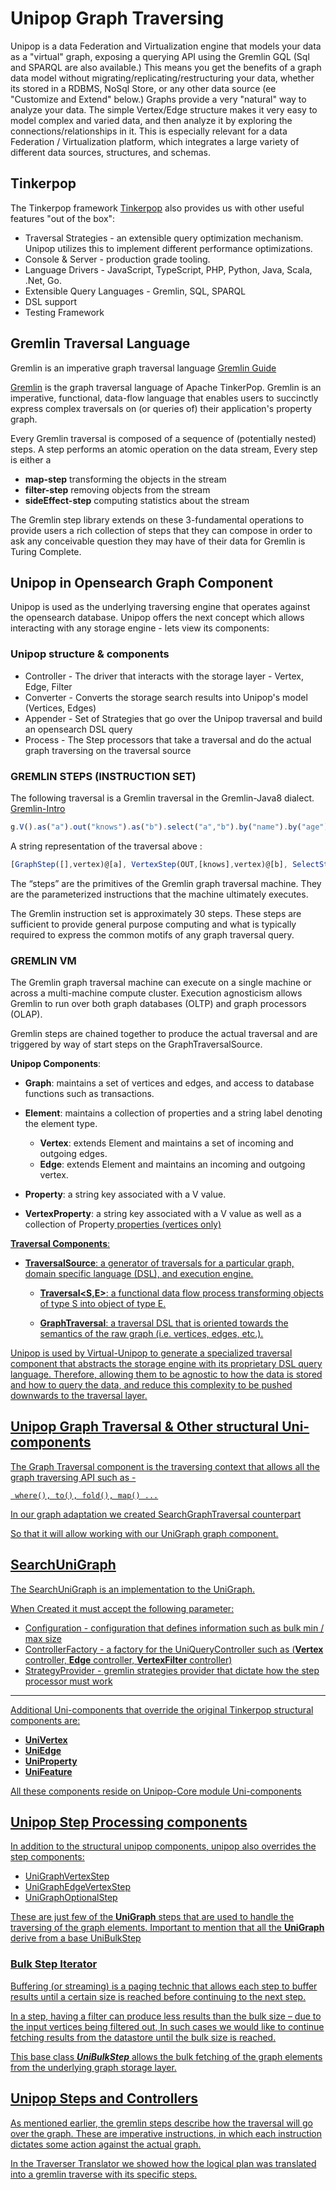 # Unipop Graph Traversing 

Unipop is a data Federation and Virtualization engine that models your data as a "virtual" graph, exposing a querying API using the Gremlin GQL (Sql and SPARQL are also available.)
This means you get the benefits of a graph data model without migrating/replicating/restructuring your data, whether its stored in a RDBMS, NoSql Store, or any other data source (ee "Customize and Extend" below.)
Graphs provide a very "natural" way to analyze your data. The simple Vertex/Edge structure makes it very easy to model complex and varied data, and then analyze it by exploring the connections/relationships in it.
This is especially relevant for a data Federation / Virtualization platform, which integrates a large variety of different data sources, structures, and schemas.

## Tinkerpop
The Tinkerpop framework [Tinkerpop](https://github.com/apache/tinkerpop) also provides us with other useful features "out of the box":

 - Traversal Strategies - an extensible query optimization mechanism. Unipop utilizes this to implement different performance optimizations.
 - Console & Server - production grade tooling.
 - Language Drivers - JavaScript, TypeScript, PHP, Python, Java, Scala, .Net, Go.
 - Extensible Query Languages - Gremlin, SQL, SPARQL
 - DSL support
 - Testing Framework

## Gremlin Traversal Language

Gremlin is an imperative graph traversal language [Gremlin Guide](https://kelvinlawrence.net/book/Gremlin-Graph-Guide.html)

[Gremlin](https://tinkerpop.apache.org/gremlin.html) is the graph traversal language of Apache TinkerPop.
Gremlin is an imperative, functional, data-flow language that enables users to succinctly express complex traversals on (or queries of) their application's property graph.

Every Gremlin traversal is composed of a sequence of (potentially nested) steps.
A step performs an atomic operation on the data stream, Every step is either a 
 - **map-step** transforming the objects in the stream
 - **filter-step** removing objects from the stream
 - **sideEffect-step** computing statistics about the stream

The Gremlin step library extends on these 3-fundamental operations to provide users a rich collection of steps that they can compose in order to ask any conceivable question they may have of their data for Gremlin is Turing Complete.


## Unipop in Opensearch Graph Component

Unipop is used as the underlying traversing engine that operates against the opensearch database. 
Unipop offers the next concept which allows interacting with any storage engine - lets view its components: 

### Unipop structure & components
 - Controller - The driver that interacts with the storage layer - Vertex, Edge, Filter 
 - Converter -  Converts the storage search results into Unipop's model (Vertices, Edges)
 - Appender -   Set of Strategies that go over the Unipop traversal and build an opensearch DSL query
 - Process   -  The Step processors that take a traversal and do the actual graph traversing on the traversal source


### GREMLIN STEPS (INSTRUCTION SET)
The following traversal is a Gremlin traversal in the Gremlin-Java8 dialect.
[Gremlin-Intro ](http://tinkerpop.apache.org/docs/current/reference/#intro)

```javascript
g.V().as("a").out("knows").as("b").select("a","b").by("name").by("age")
```

A string representation of the traversal above :

```javascript
[GraphStep([],vertex)@[a], VertexStep(OUT,[knows],vertex)@[b], SelectStep([a, b],[value(name), value(age)])]
```

The “steps” are the primitives of the Gremlin graph traversal machine. They are the parameterized instructions that the machine ultimately executes.

The Gremlin instruction set is approximately 30 steps. These steps are sufficient to provide general purpose computing and what is typically required to express the common motifs of any graph traversal query.

### GREMLIN VM
The Gremlin graph traversal machine can execute on a single machine or across a multi-machine compute cluster. Execution agnosticism allows Gremlin to run over both graph databases (OLTP) and graph processors (OLAP).

Gremlin steps are chained together to produce the actual traversal and are triggered by way of start steps on the GraphTraversalSource.

**Unipop Components**:

 - **Graph**: maintains a set of vertices and edges, and access to database functions such as transactions.
 - **Element**: maintains a collection of properties and a string label denoting the element type.
   - **Vertex**: extends Element and maintains a set of incoming and outgoing edges.
   - **Edge**: extends Element and maintains an incoming and outgoing vertex.

 - **Property<V>**: a string key associated with a V value.
 - **VertexProperty<V>**: a string key associated with a V value as well as a collection of Property<U> properties (vertices only)

**Traversal Components**:
 - **TraversalSource**: a generator of traversals for a particular graph, domain specific language (DSL), and execution engine.
   - **Traversal<S,E>**: a functional data flow process transforming objects of type S into object of type E.
    
   - **GraphTraversal**: a traversal DSL that is oriented towards the semantics of the raw graph (i.e. vertices, edges, etc.).


[Unipop](../../../unipop-core) is used by [Virtual-Unipop](../../../virtualize/virtual-unipop) to generate a specialized traversal component that abstracts the storage engine with its proprietary DSL query language.
Therefore, allowing them to be agnostic to how the data is stored and how to query the data, and reduce this complexity to be pushed downwards to the traversal layer.


## Unipop Graph Traversal & Other structural Uni-components

The Graph Traversal component is the traversing context that allows all the graph traversing API such as - 
````
 where(), to(), fold(), map() ...
````

In our graph adaptation we created [SearchGraphTraversal](../../../virtualize/virtual-unipop/src/main/java/org/opensearch/graph/unipop/process/traversal/dsl/graph/SearchGraphTraversal.java) counterpart

So that it will allow working with our [UniGraph](../../../unipop-core/src/main/java/org/unipop/structure/UniGraph.java) graph component.

## SearchUniGraph
The [SearchUniGraph](../../../virtualize/virtual-unipop/src/main/java/org/opensearch/graph/unipop/structure/SearchUniGraph.java) is an implementation to the UniGraph.

When Created it must accept the following parameter:
 - Configuration      - configuration that defines information such as bulk min / max size 
 - ControllerFactory  - a factory for the UniQueryController such as (**Vertex** controller, **Edge** controller, **VertexFilter** controller)
 - StrategyProvider   - gremlin strategies provider that dictate how the step processor must work 

----

Additional Uni-components that override the original Tinkerpop structural components are:
 
- **UniVertex**
- **UniEdge**
- **UniProperty**
- **UniFeature**

All these components reside on Unipop-Core module [Uni-components](../../../unipop-core/src/main/java/org/unipop/structure)

## Unipop Step Processing components

In addition to the structural unipop components, unipop also overrides the step components:

 - UniGraphVertexStep
 - UniGraphEdgeVertexStep
 - UniGraphOptionalStep

These are just few of the **UniGraph** steps that are used to handle the traversing of the graph elements.
Important to mention that all the **UniGraph** derive from a base [UniBulkStep](../../../unipop-core/src/main/java/org/unipop/process/UniBulkStep.java)

### Bulk Step Iterator
Buffering (or streaming) is a paging technic that allows each step to buffer results until a certain size is reached before continuing to the next step.

In a step, having a filter can produce less results than the bulk size – due to the input vertices being filtered out, In such cases we would like to continue
fetching results from the datastore until the bulk size is reached.

This base class **_UniBulkStep_** allows the bulk fetching of the graph elements from the underlying graph storage layer.


## Unipop Steps and Controllers

As mentioned earlier, the gremlin steps describe how the traversal will go over the graph. These are imperative instructions, in which each instruction
dictates some action against the actual graph.

In the [Traverser Translator](TraversalTranslator.md) we showed how the logical plan was translated into a gremlin traverse with its specific steps.

